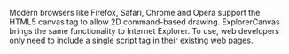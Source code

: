 Modern browsers like Firefox, Safari, Chrome and Opera support the HTML5 canvas tag to allow 2D command-based drawing. ExplorerCanvas brings the same functionality to Internet Explorer. To use, web developers only need to include a single script tag in their existing web pages.